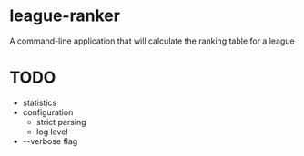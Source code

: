 # league-ranker
A command-line application that will calculate the ranking table for a league

# TODO
- statistics
- configuration
  - strict parsing
  - log level
- --verbose flag
